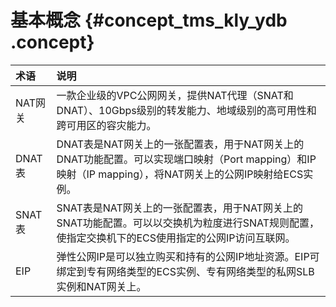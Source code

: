 # 基本概念 {#concept_tms_kly_ydb .concept}

|术语|说明|
|:-|:-|
|NAT网关|一款企业级的VPC公网网关，提供NAT代理（SNAT和DNAT）、10Gbps级别的转发能力、地域级别的高可用性和跨可用区的容灾能力。|
|DNAT表|DNAT表是NAT网关上的一张配置表，用于NAT网关上的DNAT功能配置。可以实现端口映射（Port mapping）和IP映射（IP mapping），将NAT网关上的公网IP映射给ECS实例。|
|SNAT表|SNAT表是NAT网关上的一张配置表，用于NAT网关上的SNAT功能配置。可以以交换机为粒度进行SNAT规则配置，使指定交换机下的ECS使用指定的公网IP访问互联网。|
|EIP|弹性公网IP是可以独立购买和持有的公网IP地址资源。EIP可绑定到专有网络类型的ECS实例、专有网络类型的私网SLB实例和NAT网关上。|

